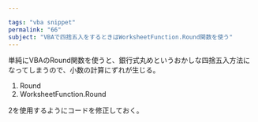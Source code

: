 ```yaml
---

tags: "vba snippet"
permalink: "66"
subject: "VBAで四捨五入をするときはWorksheetFunction.Round関数を使う"
---
```


単純にVBAのRound関数を使うと、銀行式丸めというおかしな四捨五入方法になってしまうので、小数の計算にずれが生じる。

1. Round
2. WorksheetFunction.Round

2を使用するようにコードを修正しておく。
